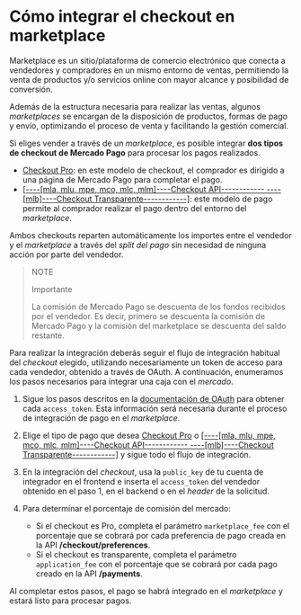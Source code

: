 # Cómo integrar el checkout en marketplace

Marketplace es un sitio/plataforma de comercio electrónico que conecta a vendedores y compradores en un mismo entorno de ventas, permitiendo la venta de productos y/o servicios online con mayor alcance y posibilidad de conversión.

Además de la estructura necesaria para realizar las ventas, algunos _marketplaces_ se encargan de la disposición de productos, formas de pago y envío, optimizando el proceso de venta y facilitando la gestión comercial.

Si eliges vender a través de un _marketplace_, es posible integrar **dos tipos de checkout de Mercado Pago** para procesar los pagos realizados.


* [Checkout Pro](https://www.mercadopago[FAKER][URL][DOMAIN]/developers/es/guides/online-payments/checkout-pro/introduction):  en este modelo de checkout, el comprador es dirigido a una página de Mercado Pago para completar el pago.
* [[----[mla, mlu, mpe, mco, mlc, mlm]----Checkout API------------ ----[mlb]----Checkout Transparente------------]](https://www.mercadopago[FAKER][URL][DOMAIN]/developers/es/guides/online-payments/checkout-api/introduction): este modelo de pago permite al comprador realizar el pago dentro del entorno del _marketplace_.

Ambos checkouts reparten automáticamente los importes entre el vendedor y el _marketplace_ a través del _split del pago_ sin necesidad de ninguna acción por parte del vendedor.

> NOTE
>
> Importante
>
> La comisión de Mercado Pago se descuenta de los fondos recibidos por el vendedor. Es decir, primero se descuenta la comisión de Mercado Pago y la comisión del marketplace se descuenta del saldo restante.

Para realizar la integración deberás seguir el flujo de integración habitual del _checkout_ elegido, utilizando necesariamente un token de acceso para cada vendedor, obtenido a través de OAuth. A continuación, enumeramos los pasos necesarios para integrar una caja con el _mercado_.

1. Sigue los pasos descritos en la [documentación de OAuth](https://www.mercadopago[FAKER][URL][DOMAIN]/developers/en/guides/security/oauth/introduction) para obtener cada `access_token`. Esta información será necesaria durante el proceso de integración de pago en el _marketplace_.
2. Elige el tipo de pago que desea [Checkout Pro](https://www.mercadopago[FAKER][URL][DOMAIN]/developers/es/guides/online-payments/checkout-pro/introduction) o [[----[mla, mlu, mpe, mco, mlc, mlm]----Checkout API------------ ----[mlb]----Checkout Transparente------------]](https://www.mercadopago[FAKER][URL][DOMAIN]/developers/es/guides/online-payments/checkout-api/introduction) y sigue todo el flujo de integración.
3. En la integración del _checkout_, usa la `public_key` de tu cuenta de integrador en el frontend e inserta el `access_token` del vendedor obtenido en el paso 1, en el backend o en el _header_ de la solicitud.
4. Para determinar el porcentaje de comisión del mercado:

    - Si el checkout es Pro, completa el parámetro `marketplace_fee` con el porcentaje que se cobrará por cada preferencia de pago creada en la API **/checkout/preferences**.
    - Si el checkout es transparente, completa el parámetro `application_fee` con el porcentaje que se cobrará por cada pago creado en la API **/payments**.

Al completar estos pasos, el pago se habrá integrado en el _marketplace_ y estará listo para procesar pagos.
